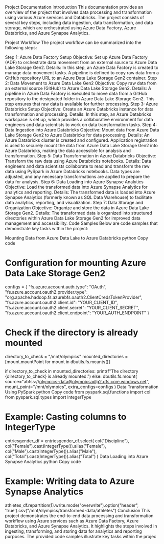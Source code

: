 
Project Documentation
Introduction
This documentation provides an overview of the project that involves data processing and transformation using various Azure services and Databricks. The project consists of several key steps, including data ingestion, data transformation, and data storage, which are orchestrated using Azure Data Factory, Azure Databricks, and Azure Synapse Analytics.

Project Workflow
The project workflow can be summarized into the following steps:

Step 1: Azure Data Factory Setup
Objective: Set up Azure Data Factory (ADF) to orchestrate data movement from an external source to Azure Data Lake Storage Gen2.
Details: In this step, an Azure Data Factory is created to manage data movement tasks. A pipeline is defined to copy raw data from a GitHub repository URL to an Azure Data Lake Storage Gen2 container.
Step 2: Data Movement to Azure Data Lake Gen2
Objective: Copy raw data from an external source (GitHub) to Azure Data Lake Storage Gen2.
Details: A pipeline in Azure Data Factory is executed to move data from a GitHub repository to the designated folder in Azure Data Lake Storage Gen2. This step ensures that raw data is available for further processing.
Step 3: Azure Databricks Setup
Objective: Create an Azure Databricks instance for data transformation and processing.
Details: In this step, an Azure Databricks workspace is set up, which provides a collaborative environment for data engineers and data scientists to work on data transformation tasks.
Step 4: Data Ingestion into Azure Databricks
Objective: Mount data from Azure Data Lake Storage Gen2 to Azure Databricks for data processing.
Details: An Azure Databricks cluster is created and configured. Application registration is used to securely mount the data from Azure Data Lake Storage Gen2 into Azure Databricks, making the data accessible for analysis and transformation.
Step 5: Data Transformation in Azure Databricks
Objective: Transform the raw data using Azure Databricks notebooks.
Details: Data engineers and data scientists collaborate to read and transform the raw data using PySpark in Azure Databricks notebooks. Data types are adjusted, and any necessary transformations are applied to prepare the data for analysis.
Step 6: Data Loading into Azure Synapse Analytics
Objective: Load the transformed data into Azure Synapse Analytics for analytics and reporting.
Details: The transformed data is loaded into Azure Synapse Analytics (formerly known as SQL Data Warehouse) to facilitate data analytics, reporting, and visualization.
Step 7: Data Storage and Organization
Objective: Organize and store the data in Azure Data Lake Storage Gen2.
Details: The transformed data is organized into structured directories within Azure Data Lake Storage Gen2 for improved data management and accessibility.
Code Samples
Below are code samples that demonstrate key tasks within the project:

Mounting Data from Azure Data Lake to Azure Databricks
python
Copy code
# Configuration for mounting Azure Data Lake Storage Gen2
configs = {
    "fs.azure.account.auth.type": "OAuth",
    "fs.azure.account.oauth2.provider.type": "org.apache.hadoop.fs.azurebfs.oauth2.ClientCredsTokenProvider",
    "fs.azure.account.oauth2.client.id": "YOUR_CLIENT_ID",
    "fs.azure.account.oauth2.client.secret": "YOUR_CLIENT_SECRET",
    "fs.azure.account.oauth2.client.endpoint": "YOUR_AUTH_ENDPOINT"
}

# Check if the directory is already mounted
directory_to_check = "/mnt/olympics"
mounted_directories = [mount.mountPoint for mount in dbutils.fs.mounts()]

if directory_to_check in mounted_directories:
    print(f"The directory {directory_to_check} is already mounted.")
else:
    dbutils.fs.mount(
        source="abfss://olympics-data@olympicsadlg2.dfs.core.windows.net",
        mount_point="/mnt/olympics",
        extra_configs=configs
    )
Data Transformation Using PySpark
python
Copy code
from pyspark.sql.functions import col
from pyspark.sql.types import IntegerType

# Example: Casting columns to IntegerType
entriesgender_df = entriesgender_df.select(
    col("Discipline"),
    col("Female").cast(IntegerType()).alias("Female"),
    col("Male").cast(IntegerType()).alias("Male"),
    col("Total").cast(IntegerType()).alias("Total")
)
Data Loading into Azure Synapse Analytics
python
Copy code
# Example: Writing data to Azure Synapse Analytics
athletes_df.repartition(1).write.mode("overwrite").option("header", 'true').csv("/mnt/olympics/transformed-data/athletes")
Conclusion
This project demonstrates the end-to-end data processing and transformation workflow using Azure services such as Azure Data Factory, Azure Databricks, and Azure Synapse Analytics. It highlights the steps involved in ingesting, transforming, and storing data for analytics and reporting purposes. The provided code samples illustrate key tasks within the projec